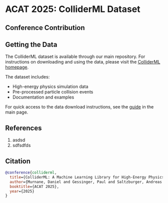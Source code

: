 # ACAT 2025: ColliderML Dataset

## Conference Contribution

## Getting the Data

The ColliderML dataset is available through our main repository. For instructions on downloading and using the data, please visit the [ColliderML homepage](https://www.danielmurnane.com/ColliderML/).

The dataset includes:
- High-energy physics simulation data
- Pre-processed particle collision events
- Documentation and examples

For quick access to the data download instructions, see the [guide](https://www.danielmurnane.com/ColliderML/) in the main page.


## References

1. asdsd
2. sdfsdfds

## Citation
```bibtex
@conference{colliderml,
  title={ColliderML: A Machine Learning Library for High-Energy Physics},
  author={Murnane, Daniel and Gessinger, Paul and Saltzburger, Andreas and Zaborowska, Anna and Stefl, Andreas and Skov, Stine Kofoed and Raaholt, Marcus},
  booktitle={ACAT 2025},
  year={2025}
}
```
